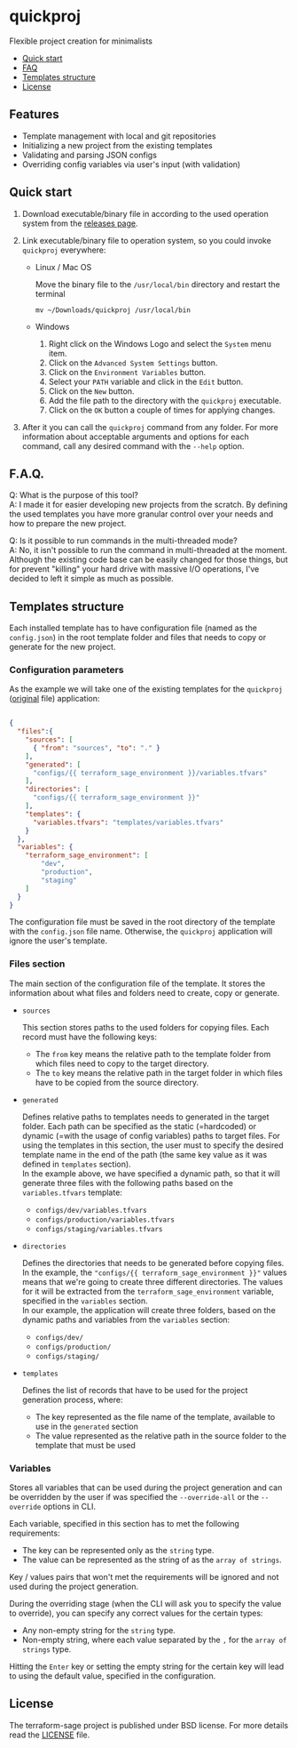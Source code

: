 # quickproj

Flexible project creation for minimalists

- [Quick start](#quick-start)
- [FAQ](#faq)
- [Templates structure](#templates-structure)
- [License](#license)

## Features

- Template management with local and git repositories
- Initializing a new project from the existing templates
- Validating and parsing JSON configs
- Overriding config variables via user's input (with validation)

## Quick start

1. Download executable/binary file in according to the used operation system from the [releases page](https://github.com/Relrin/quickproj/releases).

2. Link executable/binary file to operation system, so you could invoke `quickproj` everywhere:

    - Linux / Mac OS
  
        Move the binary file to the `/usr/local/bin` directory and restart the terminal
        ```
        mv ~/Downloads/quickproj /usr/local/bin
        ```
    
    - Windows
    
        1. Right click on the Windows Logo and select the `System` menu item.
        2. Click on the `Advanced System Settings` button.
        3. Click on the `Environment Variables` button.
        4. Select your `PATH` variable and click in the `Edit` button.
        5. Click on the `New` button.
        6. Add the file path to the directory with the `quickproj` executable.
        7. Click on the `OK` button a couple of times for applying changes.

3. After it you can call the `quickproj` command from any folder. For more information about acceptable arguments and options for each command, call any desired command with the `--help` option.

## F.A.Q.
Q: What is the purpose of this tool?  
A: I made it for easier developing new projects from the scratch. By defining the used templates you have more granular control over your needs and how to prepare the new project.

Q: Is it possible to run commands in the multi-threaded mode?   
A: No, it isn't possible to run the command in multi-threaded at the moment. Although the existing code base can be easily changed for those things, but for prevent "killing" your hard drive with massive I/O operations, I've decided to left it simple as much as possible.

## Templates structure
Each installed template has to have configuration file (named as the `config.json`) in the root template folder and files that needs to copy or generate for the new project.

### Configuration parameters
As the example we will take one of the existing templates for the `quickproj` ([original](https://github.com/Relrin/quickproj-templates/blob/master/terraform-sage/config.json) file) application:
```json
  
{
  "files":{
    "sources": [
      { "from": "sources", "to": "." }
    ],
    "generated": [
      "configs/{{ terraform_sage_environment }}/variables.tfvars"
    ],
    "directories": [
      "configs/{{ terraform_sage_environment }}"
    ],
    "templates": {
      "variables.tfvars": "templates/variables.tfvars"
    }
  },
  "variables": {
    "terraform_sage_environment": [
        "dev", 
        "production", 
        "staging"
    ]
  }
}
```
The configuration file must be saved in the root directory of the template with the `config.json` file name. Otherwise, the `quickproj` application will ignore the user's template.

### Files section
The main section of the configuration file of the template. It stores the information about what files and folders need to create, copy or generate.
- `sources`  
    
    This section stores paths to the used folders for copying files. Each record must have the following keys:  
     - The `from` key means the relative path to the template folder from which files need to copy to the target directory.
     - The `to` key means the relative path in the target folder in which files have to be copied from the source directory. 

- `generated`  

   Defines relative paths to templates needs to generated in the target folder. Each path can be specified as the static (=hardcoded) or dynamic (=with the usage of config variables) paths to target files. For using the templates in this section, the user must to specify the desired template name in the end of the path (the same key value as it was defined in `templates` section).  
   In the example above, we have specified a dynamic path, so that it will generate three files with the following paths based on the `variables.tfvars` template:
        
   - `configs/dev/variables.tfvars`
   - `configs/production/variables.tfvars`
   - `configs/staging/variables.tfvars`

- `directories`

   Defines the directories that needs to be generated before copying files. In the example, the `"configs/{{ terraform_sage_environment }}"` values means that we're going to create three different directories. The values for it will be extracted from the `terraform_sage_environment` variable, specified in the `variables` section.  
   In our example, the application will create three folders, based on the dynamic paths and variables from the `variables` section:
   
   - `configs/dev/`
   - `configs/production/`
   - `configs/staging/` 
  
- `templates`  

   Defines the list of records that have to be used for the project generation process, where: 
   
    - The key represented as the file name of the template, available to use in the `generated` section
    - The value represented as the relative path in the source folder to the template that must be used

### Variables
Stores all variables that can be used during the project generation and can be overridden by the user if was specified the `--override-all` or the `--override` options in CLI.   

Each variable, specified in this section has to met the following requirements:
- The key can be represented only as the `string` type.
- The value can be represented as the string of as the `array of strings`. 

Key / values pairs that won't met the requirements will be ignored and not used during the project generation.

During the overriding stage (when the CLI will ask you to specify the value to override), you can specify any correct values for the certain types:
 
- Any non-empty string for the `string` type.
- Non-empty string, where each value separated by the `,` for the `array of strings` type.

Hitting the `Enter` key or setting the empty string for the certain key will lead to using the default value, specified in the configuration.

## License

The terraform-sage project is published under BSD license. For more details read the [LICENSE](https://github.com/Relrin/quickproj/blob/master/LICENSE) file.
